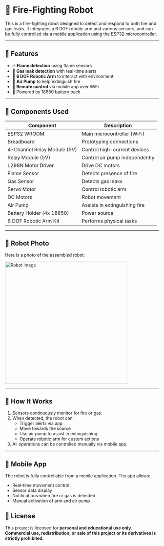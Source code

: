 # 🤖 Fire-Fighting Robot

This is a fire-fighting robot designed to detect and respond to both fire and gas leaks. It integrates a 6 DOF robotic arm and various sensors, and can be fully controlled via a mobile application using the ESP32 microcontroller.

---

## 🚀 Features

- 🔥 **Flame detection** using flame sensors
- 🧪 **Gas leak detection** with real-time alerts
- 🤖 **6 DOF Robotic Arm** to interact with environment
- 💨 **Air Pump** to help extinguish fire
- 📱 **Remote control** via mobile app over WiFi
- 🔋 Powered by 18650 battery pack

---

## 🧰 Components Used

| Component                        | Description                     |
|----------------------------------|---------------------------------|
| ESP32 WROOM                     | Main microcontroller (WiFi)     |
| Breadboard                      | Prototyping connections         |
| 4-Channel Relay Module (5V)     | Control high-current devices    |
| Relay Module (5V)               | Control air pump independently  |
| L298N Motor Driver              | Drive DC motors                 |
| Flame Sensor                    | Detects presence of fire        |
| Gas Sensor                      | Detects gas leaks               |
| Servo Motor                     | Control robotic arm             |
| DC Motors                       | Robot movement                  |
| Air Pump                        | Assists in extinguishing fire   |
| Battery Holder (4x 18650)       | Power source                    |
| 6 DOF Robotic Arm Kit           | Performs physical tasks         |

---

## 🤳 Robot Photo

Here is a photo of the assembled robot:

<img src="https://github.com/user-attachments/assets/1dda656f-7a32-47fc-aaad-4e05de6140a6" alt="Robot image" style="width: 400px; max-width: 100%; height: auto;" />

---

## 🧠 How It Works

1. Sensors continuously monitor for fire or gas.
2. When detected, the robot can:
   - Trigger alerts via app
   - Move towards the source
   - Use air pump to assist in extinguishing
   - Operate robotic arm for custom actions
3. All operations can be controlled manually via mobile app.

---
## 📱 Mobile App

The robot is fully controllable from a mobile application. The app allows:

- Real-time movement control
- Sensor data display
- Notifications when fire or gas is detected
- Manual activation of arm and air pump

## 📜 License

This project is licensed for **personal and educational use only**.  
**Commercial use, redistribution, or sale of this project or its derivatives is strictly prohibited.**  


